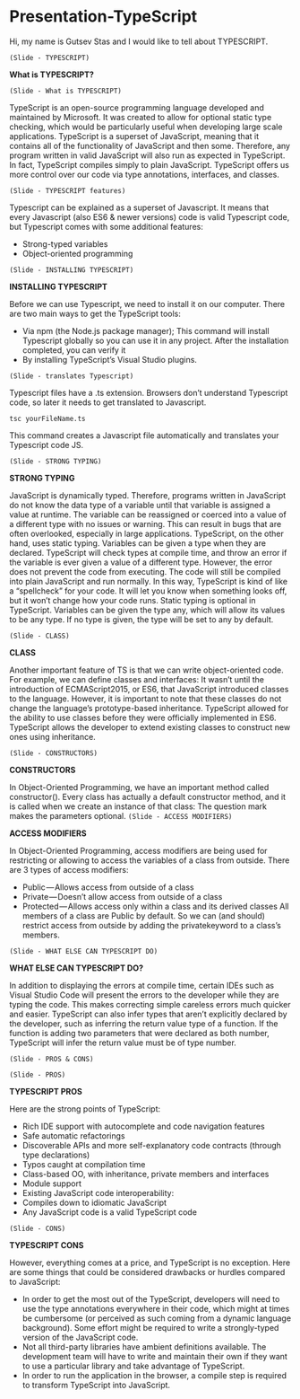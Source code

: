 # Presentation-TypeScript
Hi, my name is Gutsev Stas and I would like to tell about TYPESCRIPT.

`(Slide - TYPESCRIPT)`

**What is TYPESCRIPT?**

`(Slide - What is TYPESCRIPT)`

TypeScript is an open-source programming language developed and maintained by Microsoft.  It was created to allow for optional static type checking, which would be particularly useful when developing large scale applications. 
TypeScript is a superset of JavaScript, meaning that it contains all of the functionality of JavaScript and then some. Therefore, any program written in valid JavaScript will also run as expected in TypeScript.  In fact, TypeScript compiles simply to plain JavaScript.  TypeScript offers us more control over our code via type annotations, interfaces, and classes.

`(Slide - TYPESCRIPT features)`

Typescript can be explained as a superset of Javascript. It means that every Javascript (also ES6 & newer versions) code is valid Typescript code, but Typescript comes with some additional features:
* Strong-typed variables
* Object-oriented programming

`(Slide - INSTALLING TYPESCRIPT)`

**INSTALLING TYPESCRIPT**

Before we can use Typescript, we need to install it on our computer. There are two main ways to get the TypeScript tools:
* Via npm (the Node.js package manager);
This command will install Typescript globally so you can use it in any project. After the installation completed, you can verify it 
* By installing TypeScript’s Visual Studio plugins.

`(Slide - translates Typescript)`

Typescript files have a .ts extension.
Browsers don’t understand Typescript code, so later it needs to get translated to Javascript.

`tsc yourFileName.ts`

This command creates a Javascript file automatically and translates your Typescript code JS.

`(Slide - STRONG TYPING)`

**STRONG TYPING**

JavaScript is dynamically typed. Therefore, programs written in JavaScript do not know the data type of a variable until that variable is assigned a value at runtime. The variable can be reassigned or coerced into a value of a different type with no issues or warning. This can result in bugs that are often overlooked, especially in large applications.
TypeScript, on the other hand, uses static typing. Variables can be given a type when they are declared. TypeScript will check types at compile time, and throw an error if the variable is ever given a value of a different type. However, the error does not prevent the code from executing. The code will still be compiled into plain JavaScript and run normally. In this way, TypeScript is kind of like a “spellcheck” for your code. It will let you know when something looks off, but it won’t change how your code runs.
Static typing is optional in TypeScript. Variables can be given the type any, which will allow its values to be any type. If no type is given, the type will be set to any by default.

`(Slide - CLASS)`

**CLASS**

Another important feature of TS is that we can write object-oriented code. For example, we can define classes and interfaces:
It wasn’t until the introduction of ECMAScript2015, or ES6, that JavaScript introduced classes to the language. However, it is important to note that these classes do not change the language’s prototype-based inheritance.
TypeScript allowed for the ability to use classes before they were officially implemented in ES6. TypeScript allows the developer to extend existing classes to construct new ones using inheritance.

`(Slide - CONSTRUCTORS)`

**CONSTRUCTORS**

In Object-Oriented Programming, we have an important method called constructor(). Every class has actually a default constructor method, and it is called when we create an instance of that class:
The question mark makes the parameters optional.
`(Slide - ACCESS MODIFIERS)`

**ACCESS MODIFIERS**

In Object-Oriented Programming, access modifiers are being used for restricting or allowing to access the variables of a class from outside. There are 3 types of access modifiers:
* Public — Allows access from outside of a class
* Private — Doesn’t allow access from outside of a class
* Protected — Allows access only within a class and its derived classes
All members of a class are Public by default.
So we can (and should) restrict access from outside by adding the privatekeyword to a class’s members.

`(Slide - WHAT ELSE CAN TYPESCRIPT DO)`

**WHAT ELSE CAN TYPESCRIPT DO?**

In addition to displaying the errors at compile time, certain IDEs such as Visual Studio Code will present the errors to the developer while they are typing the code. This makes correcting simple careless errors much quicker and easier.
TypeScript can also infer types that aren’t explicitly declared by the developer, such as inferring the return value type of a function. If the function is adding two parameters that were declared as both number, TypeScript will infer the return value must be of type number.

`(Slide - PROS & CONS)`

`(Slide - PROS)`

**TYPESCRIPT PROS**

Here are the strong points of TypeScript:
* Rich IDE support with autocomplete and code navigation features
* Safe automatic refactorings
* Discoverable APIs and more self-explanatory code contracts (through type declarations)
* Typos caught at compilation time
* Class-based OO, with inheritance, private members and interfaces
* Module support
* Existing JavaScript code interoperability:
* Compiles down to idiomatic JavaScript
* Any JavaScript code is a valid TypeScript code

`(Slide - CONS)`

**TYPESCRIPT CONS**

However, everything comes at a price, and TypeScript is no exception. Here are some things that could be considered drawbacks or hurdles compared to JavaScript:
* In order to get the most out of the TypeScript, developers will need to use the type annotations everywhere in their code, which might at times be cumbersome (or perceived as such coming from a dynamic language background). Some effort might be required to write a strongly-typed version of the JavaScript code.
* Not all third-party libraries have ambient definitions available. The development team will have to write and maintain their own if they want to use a particular library and take advantage of TypeScript.
* In order to run the application in the browser, a compile step is required to transform TypeScript into JavaScript.
